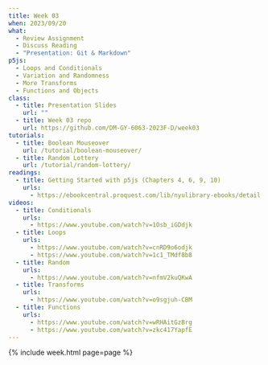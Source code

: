 ```yaml
---
title: Week 03
when: 2023/09/20
what:
  - Review Assignment
  - Discuss Reading
  - "Presentation: Git & Markdown"
p5js:
  - Loops and Conditionals
  - Variation and Randomness
  - More Transforms
  - Functions and Objects
class:
  - title: Presentation Slides
    url: ""
  - title: Week 03 repo
    url: https://github.com/DM-GY-6063-2023F-D/week03
tutorials:
  - title: Boolean Mouseover
    url: /tutorial/boolean-mouseover/
  - title: Random Lottery
    url: /tutorial/random-lottery/
readings:
  - title: Getting Started with p5js (Chapters 4, 6, 9, 10)
    urls:
      - https://ebookcentral.proquest.com/lib/nyulibrary-ebooks/detail.action?docID=4333728
videos:
  - title: Conditionals
    urls:
      - https://www.youtube.com/watch?v=1Osb_iGDdjk
  - title: Loops
    urls:
      - https://www.youtube.com/watch?v=cnRD9o6odjk
      - https://www.youtube.com/watch?v=1c1_TMdf8b8
  - title: Random
    urls:
      - https://www.youtube.com/watch?v=nfmV2kuQKwA
  - title: Transforms
    urls:
      - https://www.youtube.com/watch?v=o9sgjuh-CBM
  - title: Functions
    urls:
      - https://www.youtube.com/watch?v=wRHAitGzBrg
      - https://www.youtube.com/watch?v=zkc417YapfE
---
```

{% include week.html page=page %}
